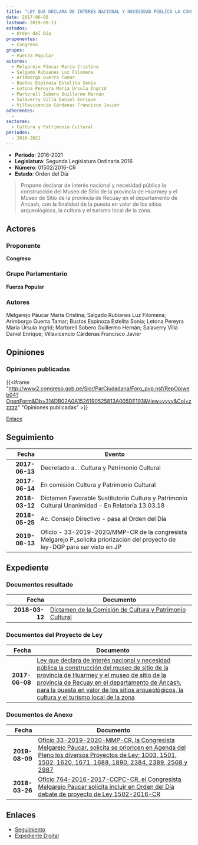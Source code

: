 ```yaml
---
title: "LEY QUE DECLARA DE INTERÉS NACIONAL Y NECESIDAD PÚBLICA LA CONSTRUCCIÓN DEL MUSEO DE SITIO DE LA PROVINCIA DE HUARMEY Y EL MUSEO DE SITIO DE LA PROVINCIA DE RECUAY EN EL DEPARTAMENTO DE ANCASH PARA LA PUESTA EN VALOR DE LOS SITIOS ARQUEOLÓGICOS, LA CULTURA Y EL TURISMO LOCAL DE LA ZONA"
date: 2017-06-08
lastmod: 2019-08-13
estados: 
  - Orden del Día
proponentes: 
  - Congreso
grupos: 
  - Fuerza Popular
autores: 
  - Melgarejo Páucar María Cristina
  - Salgado Rubianes Luz Filomena
  - Arimborgo Guerra Tamar
  - Bustos Espinoza Estelita Sonia
  - Letona Pereyra María Úrsula Ingrid
  - Martorell Sobero Guillermo Hernán
  - Salaverry Villa Daniel Enrique
  - Villavicencio Cárdenas Francisco Javier
adherentes: 
  - 
sectores: 
  - Cultura y Patrimonio Cultural
periodos: 
  - 2016-2021
---
```


- **Periodo**: 2016-2021
- **Legislatura**: Segunda Legislatura Ordinaria 2016
- **Número**: 01502/2016-CR
- **Estado**: Orden del Día

> Propone declarar de interés nacional y necesidad pública la construcción del Museo de Sitio de la provincia de Huarmey y el Museo de Sitio de la provincia de Recuay en el departamento de Ancash, con la finalidad de la puesta en valor de los sitios arqueológicos, la cultura y el turismo local de la zona.


## Actores

### Proponente

**Congreso**

### Grupo Parlamentario

**Fuerza Popular**

### Autores

Melgarejo Páucar María Cristina; Salgado Rubianes Luz Filomena; Arimborgo Guerra Tamar; Bustos Espinoza Estelita Sonia; Letona Pereyra María Úrsula Ingrid; Martorell Sobero Guillermo Hernán; Salaverry Villa Daniel Enrique; Villavicencio Cárdenas Francisco Javier


## Opiniones

### Opiniones publicadas

{{<iframe "http://www2.congreso.gob.pe/Sicr/ParCiudadana/Foro_pvp.nsf/RepOpiweb04?OpenForm&Db=314DB02A0A1526190525813A005DE193&View=yyyy&Col=zzzzz" "Opiniones publicadas" >}}

[Enlace](http://www2.congreso.gob.pe/Sicr/ParCiudadana/Foro_pvp.nsf/RepOpiweb04?OpenForm&Db=314DB02A0A1526190525813A005DE193&View=yyyy&Col=zzzzz)

## Seguimiento

| Fecha | Evento |
|------:|--------|
| **2017-06-13** | Decretado a... Cultura y Patrimonio Cultural|
| **2017-06-14** | En comisión Cultura y Patrimonio Cultural|
| **2018-03-12** | Dictamen Favorable Sustitutorio Cultura y Patrimonio Cultural Unanimidad - En Relatoría 13.03.18|
| **2018-05-25** | Ac. Consejo Directivo - pasa al Orden del Día|
| **2019-08-13** | Oficio - 33-2019-2020/MMP-CR de la congresista Melgarejo P.,solicita priorización del proyecto de ley-DGP para ser visto en JP|


## Expediente


### Documentos resultado

| Fecha | Documento |
|------:|--------|
| **2018-03-12** | [Dictamen de la Comisión de Cultura y Patrimonio Cultural](http://www.leyes.congreso.gob.pe/Documentos/2016_2021/Dictamenes/Proyectos_de_Ley/01502DC05MAY20180312.pdf) |

### Documentos del Proyecto de Ley

| Fecha | Documento |
|------:|--------|
| **2017-06-08** | [Ley que declara de interés nacional y necesidad pública la construcción del museo de sitio de la provincia de Huarmey y el museo de sitio de la provincia de Recuay en el departamento de Áncash, para la puesta en valor de los sitios arqueológicos, la cultura y el turismo local de la zona](http://www.leyes.congreso.gob.pe/Documentos/2016_2021/Proyectos_de_Ley_y_de_Resoluciones_Legislativas/PL0150220170608.pdf) |

### Documentos de Anexo

| Fecha | Documento |
|------:|--------|
| **2019-08-09** | [Oficio 33-2019-2020-MMP-CR, la Congresista Melgarejo Páucar, solicita se prioricen en Agenda del Pleno los diversos Proyectos de Ley; 1003, 1501, 1502, 1620, 1671, 1688, 1890, 2384, 2389, 2568 y 2987](http://www.leyes.congreso.gob.pe/Documentos/2016_2021/Oficios/Congresistas/OFICIO-33-2019-2020-MMP-CR.pdf) |
| **2018-03-26** | [Oficio 764-2016-2017-CCPC-CR, el Congresista Melgarejo Paucar solicita incluir en Orden del Día debate de proyecto de Ley 1502-2016-CR](http://www.leyes.congreso.gob.pe/Documentos/2016_2021/Oficios/Congresistas/OFICIO-764-2017-2018-MMP-CR..pdf) |

## Enlaces 

- [Seguimiento](http://www2.congreso.gob.pe/Sicr/TraDocEstProc/CLProLey2016.nsf/f7fff46988ca05b1052578e100829cc7/c28f6d79a1ff787d0525813a00687eb2?OpenDocument)
- [Expediente Digital](http://www2.congreso.gob.pe/Sicr/TraDocEstProc/CLProLey2016.nsf/f7fff46988ca05b1052578e100829cc7/c28f6d79a1ff787d0525813a00687eb2?OpenDocument&Click=05257FB7005EB655.eb71d0cf91d8294e05256cdf006b5706/$Body/0.1C6C)
